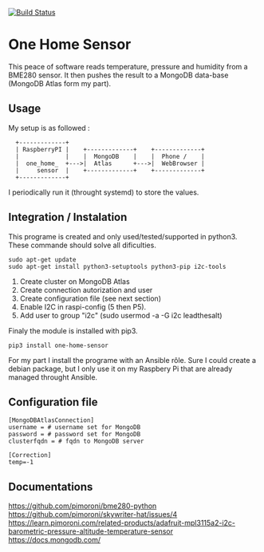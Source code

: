 [![Build Status](https://travis-ci.org/LeadTheSalt/one_home_sensor.svg?branch=master)](https://travis-ci.org/LeadTheSalt/one_home_sensor)
# One Home Sensor

This peace of software reads temperature, pressure and humidity from a BME280 sensor. It then pushes the result to a MongoDB data-base (MongoDB Atlas form my part). 

## Usage 
My setup is as followed :
```
  +-------------+
  | RaspberryPI |    +-------------+    +-------------+ 
  |             |    |  MongoDB    |    |  Phone /    |
  |  one_home_  +--->|  Atlas      +--->|  WebBrowser |
  |     sensor  |    +-------------+    +-------------+
  +-------------+
```
I periodically run it (throught systemd) to store the values. 


## Integration / Instalation
This programe is created and only used/tested/supported in python3. These commande should solve all dificulties. 

```
sudo apt-get update
sudo apt-get install python3-setuptools python3-pip i2c-tools 
```
1. Create cluster on MongoDB Atlas
2. Create connection autorization and user 
3. Create configuration file (see next section)
4. Enable  I2C in raspi-config (5 then P5).
5. Add user to group "i2c" (sudo usermod -a -G i2c leadthesalt)

Finaly the module is installed with pip3.
```
pip3 install one-home-sensor
```

For my part I install the programe with an Ansible rôle. Sure I could create a debian package, but I only use it on my Raspbery Pi that are already managed throught Ansible. 
 
## Configuration file 
```
[MongoDBAtlasConnection]
username = # username set for MongoDB
password = # password set for MongoDB
clusterfqdn = # fqdn to MongoDB server 

[Correction]
temp=-1
```

## Documentations 
https://github.com/pimoroni/bme280-python  
https://github.com/pimoroni/skywriter-hat/issues/4  
https://learn.pimoroni.com/related-products/adafruit-mpl3115a2-i2c-barometric-pressure-altitude-temperature-sensor  
https://docs.mongodb.com/  